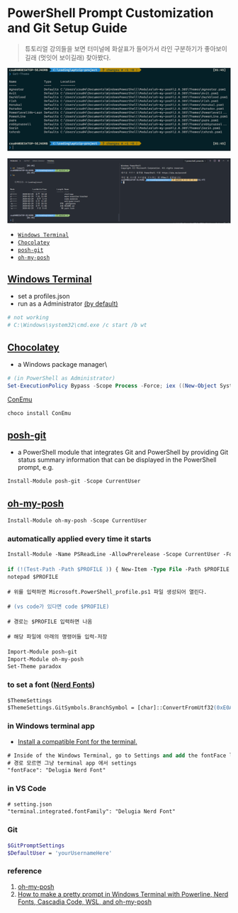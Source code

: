 # PowerShell Prompt Customization and Git Setup Guide

> 튜토리얼 강의들을 보면 터미널에 화살표가 들어가서 라인 구분하기가 좋아보이길래 (멋잇어 보이길래) 찾아봤다.

![terminal](./image/terminal.png)

![vs code](./image/vscode.png)

- [```Windows Terminal```](#Windows-Terminal)
- [```Chocolatey```](#Chocolatey)
- [```posh-git```](#posh-git)
- [```oh-my-posh```](#oh-my-posh)

## [Windows Terminal](https://www.microsoft.com/en-us/p/windows-terminal-preview/9n0dx20hk701)

- set a profiles.json
- run as a Administrator [(by default)](http://nuts4.net/post/windows-terminal-run-as-admin)

```PowerShell
# not working
# C:\Windows\system32\cmd.exe /c start /b wt
```

## [Chocolatey](https://github.com/chocolatey/choco)

- a Windows package manager\

```PowerShell
# (in PowerShell as Administrator)
Set-ExecutionPolicy Bypass -Scope Process -Force; iex ((New-Object System.Net.WebClient).DownloadString('https://chocolatey.org/install.ps1'))
```

[ConEmu](https://conemu.github.io/)

```PowerShell
choco install ConEmu
```

## [posh-git](https://github.com/dahlbyk/posh-git)

- a PowerShell module that integrates Git and PowerShell by providing Git status summary information that can be displayed in the PowerShell prompt, e.g.

```PowerShell
Install-Module posh-git -Scope CurrentUser
```

## [oh-my-posh](https://github.com/JanDeDobbeleer/oh-my-posh?WT.mc_id=-blog-scottha)

```ps
Install-Module oh-my-posh -Scope CurrentUser
```

### automatically applied every time it starts

```ps
Install-Module -Name PSReadLine -AllowPrerelease -Scope CurrentUser -Force -SkipPublisherCheck

if (!(Test-Path -Path $PROFILE )) { New-Item -Type File -Path $PROFILE -Force }
notepad $PROFILE

# 위를 입력하면 Microsoft.PowerShell_profile.ps1 파일 생성되어 열린다.

# (vs code가 있다면 code $PROFILE)

# 경로는 $PROFILE 입력하면 나옴

# 해당 파일에 아래의 명령어들 입력-저장

Import-Module posh-git
Import-Module oh-my-posh
Set-Theme paradox
```

### to set a font ([Nerd Fonts](https://www.nerdfonts.com/))

```ps
$ThemeSettings
$ThemeSettings.GitSymbols.BranchSymbol = [char]::ConvertFromUtf32(0xE0A0)
```

### in Windows terminal app

- [Install a compatible Font for the terminal.](https://www.nerdfonts.com/)

```ps
# Inside of the Windows Terminal, go to Settings and add the fontFace line to your profile.json under the Ubuntu and PowerShell section.
# 경로 모르면 그냥 terminal app 에서 settings
"fontFace": "Delugia Nerd Font"
```

### in VS Code

```ps
# setting.json
"terminal.integrated.fontFamily": "Delugia Nerd Font"
```

### Git

```bash
$GitPromptSettings
$DefaultUser = 'yourUsernameHere'
```

### reference

1. [oh-my-posh](https://github.com/JanDeDobbeleer/oh-my-posh?WT.mc_id=-blog-scottha)
1. [How to make a pretty prompt in Windows Terminal with Powerline, Nerd Fonts, Cascadia Code, WSL, and oh-my-posh](https://www.hanselman.com/blog/HowToMakeAPrettyPromptInWindowsTerminalWithPowerlineNerdFontsCascadiaCodeWSLAndOhmyposh.aspx)